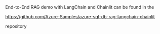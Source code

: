 End-to-End RAG demo with LangChain and Chainlit can be found in the  

https://github.com/Azure-Samples/azure-sql-db-rag-langchain-chainlit

repository
